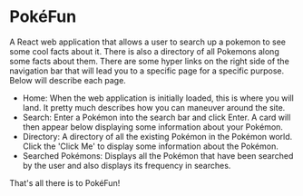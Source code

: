 # PokéFun
A React web application that allows a user to search up a pokemon to see some cool facts about it. There is also a directory of all Pokemons along some facts about them.
There are some hyper links on the right side of the navigation bar that will lead you to a specific page for a specific purpose. Below will describe each page.
- Home: When the web application is initially loaded, this is where you will land. It pretty much describes how you can maneuver around the site.
- Search: Enter a Pokémon into the search bar and click Enter. A card will then appear below displaying some information about your Pokémon.
- Directory: A directory of all the existing Pokémon in the Pokémon world. Click the 'Click Me' to display some information about the Pokémon.
- Searched Pokémons: Displays all the Pokémon that have been searched by the user and also displays its frequency in searches.

That's all there is to PokéFun!
